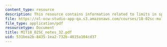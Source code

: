 ```yaml
---
content_type: resource
description: This resource contains information related to limits in spherical coordinates.
file: https://ol-ocw-studio-app-qa.s3.amazonaws.com/courses/18-02sc-multivariable-calculus-fall-2010/531bea2b84351ea2732b4815a104cd37_MIT18_02SC_notes_32.pdf
file_type: application/pdf
resourcetype: Document
title: MIT18_02SC_notes_32.pdf
uid: 531bea2b-8435-1ea2-732b-4815a104cd37
---
```


